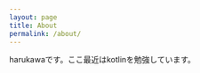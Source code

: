 ```yaml
---
layout: page
title: About
permalink: /about/
---
```


harukawaです。ここ最近はkotlinを勉強しています。


[jekyll-organization]: https://github.com/jekyll
